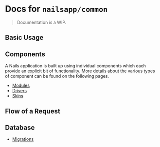 # Docs for `nailsapp/common`
> Documentation is a WIP.


## Basic Usage


## Components
A Nails application is built up using individual components which each provide an explicit bit of functionality.
More details about the various types of component can be found on the following pages.

- [Modules](docs/components/modules.md)
- [Drivers](docs/components/drivers.md)
- [Skins](docs/components/skins.md)

## Flow of a Request


## Database
- [Migrations](docs/database/migrations.md)